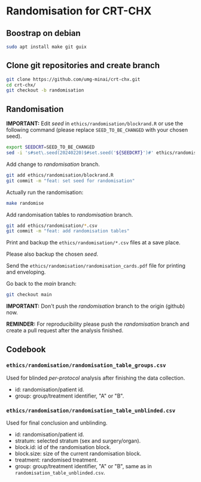 # Randomisation for CRT-CHX

## Boostrap on debian

```sh
sudo apt install make git guix
```

## Clone git repositories and create branch

```sh
git clone https://github.com/umg-minai/crt-chx.git
cd crt-chx/
git checkout -b randomisation
```

## Randomisation

**IMPORTANT:** Edit *seed* in `ethics/randomisation/blockrand.R` or use the
following command (please replace `SEED_TO_BE_CHANGED` with your chosen seed).

```sh
export SEEDCRT=SEED_TO_BE_CHANGED
sed -i 's#set\.seed(20240220)$#set.seed('${SEEDCRT}')#' ethics/randomisation/blockrand.R
```

Add change to *randomisation* branch.

```sh
git add ethics/randomisation/blockrand.R
git commit -m "feat: set seed for randomisation"
```

Actually run the randomisation:

```sh
make randomise
```

Add randomisation tables to *randomisation* branch.

```sh
git add ethics/randomisation/*.csv
git commit -m "feat: add randomisation tables"
```

Print and backup the `ethics/randomisation/*.csv` files at a save place.

Please also backup the chosen *seed*.

Send the `ethics/randomisation/randomisation_cards.pdf` file for printing and
enveloping.

Go back to the *main* branch:

```sh
git checkout main
```

**IMPORTANT:** Don't push the *randomisation* branch to the origin (github) now.

**REMINDER:** For reproducibility please push the *randomisation* branch and
create a pull request after the analysis finished.

## Codebook

### `ethics/randomisation/randomisation_table_groups.csv`

Used for blinded *per-protocol* analysis after finishing the data collection.

- id: randomisation/patient id.
- group: group/treatment identifier, "A" or "B".

### `ethics/randomisation/randomisation_table_unblinded.csv`

Used for final conclusion and unblinding.

- id: randomisation/patient id.
- stratum: selected stratum (sex and surgery/organ).
- block.id: id of the randomisation block.
- block.size: size of the current randomisation block.
- treatment: randomised treatment.
- group: group/treatment identifier, "A" or "B", same as in
  `randomisation_table_unblinded.csv`.
